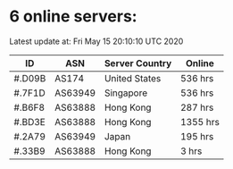 # 6 online servers:

Latest update at: Fri May 15 20:10:10 UTC 2020

| ID | ASN | Server Country | Online |
| -- | --- | -------------- | ------ |
| #.D09B | AS174 | United States | 536 hrs |
| #.7F1D | AS63949 | Singapore | 536 hrs |
| #.B6F8 | AS63888 | Hong Kong | 287 hrs |
| #.BD3E | AS63888 | Hong Kong | 1355 hrs |
| #.2A79 | AS63949 | Japan | 195 hrs |
| #.33B9 | AS63888 | Hong Kong | 3 hrs |

